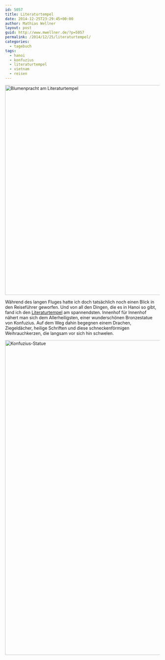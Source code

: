 ```yaml
---
id: 5057
title: Literaturtempel
date: 2014-12-25T23:29:45+00:00
author: Mathias Wellner
layout: post
guid: http://www.mwellner.de/?p=5057
permalink: /2014/12/25/literaturtempel/
categories:
  - tagebuch
tags:
  - hanoi
  - konfuzius
  - literaturtempel
  - vietnam
  - reisen
---
```

<a data-flickr-embed="true"  href="https://www.flickr.com/photos/mwellner/34120561951/in/dateposted-public/" title="Blumenpracht am Literaturtempel"><img src="https://c1.staticflickr.com/3/2806/34120561951_4d1d83012c_b.jpg" width="1024" height="683" alt="Blumenpracht am Literaturtempel"></a>

Während des langen Fluges hatte ich doch tatsächlich noch einen Blick in den Reiseführer geworfen. Und von all den Dingen, die es in Hanoi so gibt, fand ich den <a href="http://de.wikipedia.org/wiki/Literaturtempel_%28Hanoi%29" title="Literaturtempel" target="_blank">Literaturtempel</a> am spannendsten. Innenhof für Innenhof nähert man sich dem Allerheiligsten, einer wunderschönen Bronzestatue von Konfuzius. Auf dem Weg dahin begegnen einem Drachen, Ziegeldächer, heilige Schriften und diese schneckenförmigen Weihrauchkerzen, die langsam vor sich hin schwelen. 

<a data-flickr-embed="true"  href="https://www.flickr.com/photos/mwellner/33409700214/in/dateposted-public/" title="Konfuzius-Statue"><img src="https://c1.staticflickr.com/3/2895/33409700214_fbcdfdfee5_b.jpg" width="1024" height="1024" alt="Konfuzius-Statue"></a>

<script async src="//embedr.flickr.com/assets/client-code.js" charset="utf-8"></script>